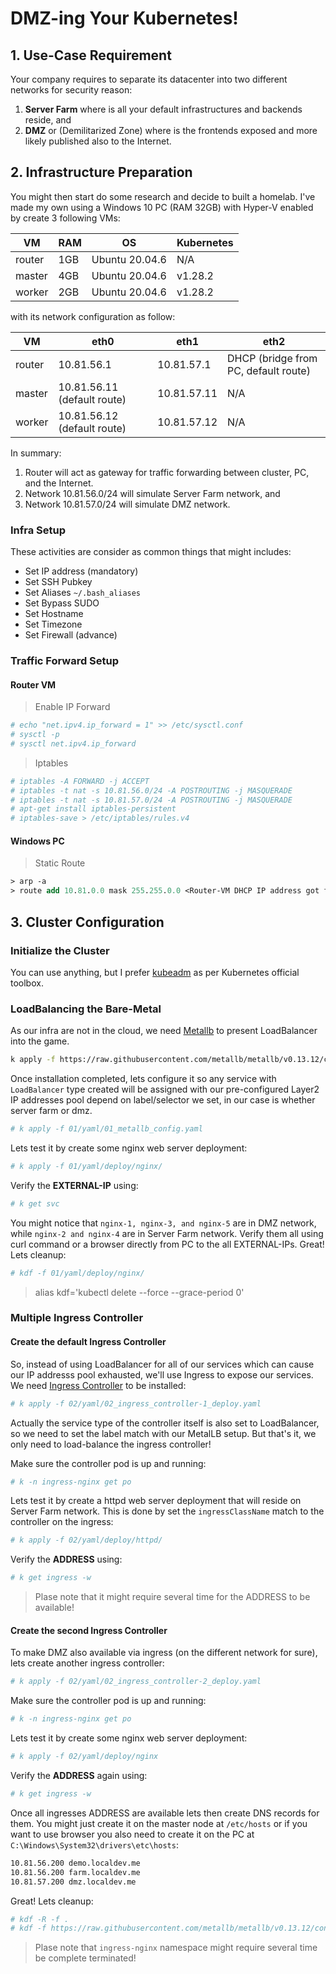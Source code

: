 # DMZ-ing Your Kubernetes!

## 1. Use-Case Requirement

Your company requires to separate its datacenter into two different networks for security reason:

1. **Server Farm** where is all your default infrastructures and backends reside, and
2. **DMZ** or (Demilitarized Zone) where is the frontends exposed and more likely published also to the Internet. 

## 2. Infrastructure Preparation

You might then start do some research and decide to built a homelab. I've made my own using a Windows 10 PC (RAM 32GB) with Hyper-V enabled by create 3 following VMs:

VM     | RAM | OS             | Kubernetes |
------ | --- | -------------- | ---------- |
router | 1GB | Ubuntu 20.04.6 | N/A        |
master | 4GB | Ubuntu 20.04.6 | v1.28.2    |
worker | 2GB | Ubuntu 20.04.6 | v1.28.2    |

with its network configuration as follow:

VM     | eth0                        | eth1        | eth2                                 |
------ | --------------------------- | ----------- | ------------------------------------ |
router | 10.81.56.1                  | 10.81.57.1  | DHCP (bridge from PC, default route) |
master | 10.81.56.11 (default route) | 10.81.57.11 | N/A                                  |
worker | 10.81.56.12 (default route) | 10.81.57.12 | N/A                                  |

In summary:
1. Router will act as gateway for traffic forwarding between cluster, PC, and the Internet.
2. Network 10.81.56.0/24 will simulate Server Farm network, and
3. Network 10.81.57.0/24 will simulate DMZ network.

### Infra Setup

These activities are consider as common things that might includes:

+ Set IP address (mandatory)
+ Set SSH Pubkey 
+ Set Aliases `~/.bash_aliases`
+ Set Bypass SUDO
+ Set Hostname
+ Set Timezone
+ Set Firewall (advance)

### Traffic Forward Setup

#### Router VM

> Enable IP Forward
```bash
# echo "net.ipv4.ip_forward = 1" >> /etc/sysctl.conf
# sysctl -p
# sysctl net.ipv4.ip_forward
```

> Iptables
```bash
# iptables -A FORWARD -j ACCEPT
# iptables -t nat -s 10.81.56.0/24 -A POSTROUTING -j MASQUERADE
# iptables -t nat -s 10.81.57.0/24 -A POSTROUTING -j MASQUERADE
# apt-get install iptables-persistent
# iptables-save > /etc/iptables/rules.v4
```

#### Windows PC

> Static Route
```ps
> arp -a
> route add 10.81.0.0 mask 255.255.0.0 <Router-VM DHCP IP address got from arp -a>
```

## 3. Cluster Configuration

### Initialize the Cluster

You can use anything, but I prefer [kubeadm](https://kubernetes.io/docs/setup/production-environment/tools/kubeadm/install-kubeadm/i) as per Kubernetes official toolbox.

### LoadBalancing the Bare-Metal

As our infra are not in the cloud, we need [Metallb](https://metallb.universe.tf/installation/) to present LoadBalancer into the game. 

```bash
k apply -f https://raw.githubusercontent.com/metallb/metallb/v0.13.12/config/manifests/metallb-native.yaml
```

Once installation completed, lets configure it so any service with `LoadBalancer` type created will be assigned with our pre-configured Layer2 IP addresses pool depend on label/selector we set, in our case is whether server farm or dmz.

```bash
# k apply -f 01/yaml/01_metallb_config.yaml
```

Lets test it by create some nginx web server deployment:

```bash
# k apply -f 01/yaml/deploy/nginx/
```

Verify the **EXTERNAL-IP** using:

```bash
# k get svc
```

You might notice that `nginx-1, nginx-3, and nginx-5` are in DMZ network, while `nginx-2 and nginx-4` are in Server Farm network. Verify them all using curl command or a browser directly from PC to the all EXTERNAL-IPs. Great! Lets cleanup: 

```bash
# kdf -f 01/yaml/deploy/nginx/
```

> alias kdf='kubectl delete --force --grace-period 0'

### Multiple Ingress Controller

#### Create the default Ingress Controller

So, instead of using LoadBalancer for all of our services which can cause our IP addresss pool exhausted, we'll use Ingress to expose our services. We need [Ingress Controller](https://kubernetes.github.io/ingress-nginx/deploy/#quick-start) to be installed: 

```bash
# k apply -f 02/yaml/02_ingress_controller-1_deploy.yaml
```

Actually the service type of the controller itself is also set to LoadBalancer, so we need to set the label match with our MetalLB setup. But that's it, we only need to load-balance the ingress controller! 

Make sure the controller pod is up and running:

```bash
# k -n ingress-nginx get po
```

Lets test it by create a httpd web server deployment that will reside on Server Farm network. This is done by set the `ingressClassName` match to the controller on the ingress:

```bash
# k apply -f 02/yaml/deploy/httpd/
```

Verify the **ADDRESS** using:
```bash
# k get ingress -w
```

> Plase note that it might require several time for the ADDRESS to be available!

#### Create the second Ingress Controller

To make DMZ also available via ingress (on the different network for sure), lets create another ingress controller:

```bash
# k apply -f 02/yaml/02_ingress_controller-2_deploy.yaml
```

Make sure the controller pod is up and running:

```bash
# k -n ingress-nginx get po
```

Lets test it by create some nginx web server deployment:

```bash
# k apply -f 02/yaml/deploy/nginx
```

Verify the **ADDRESS** again using:
```bash
# k get ingress -w
```

Once all ingresses ADDRESS are available lets then create DNS records for them. You might just create it on the master node at `/etc/hosts` or if you want to use browser you also need to create it on the PC at `C:\Windows\System32\drivers\etc\hosts`:

```bash
10.81.56.200 demo.localdev.me
10.81.56.200 farm.localdev.me
10.81.57.200 dmz.localdev.me
```

Great! Lets cleanup:

```bash
# kdf -R -f .
# kdf -f https://raw.githubusercontent.com/metallb/metallb/v0.13.12/config/manifests/metallb-native.yaml
```

> Plase note that `ingress-nginx` namespace might require several time be complete terminated!
